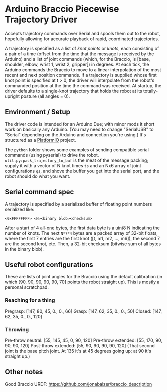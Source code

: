 # Arduino Braccio Piecewise Trajectory Driver

Accepts trajectory commands over Serial and spools them out to the robot, hopefully allowing for accurate playback of rapid, coordinated trajectories.

A trajectory is specified as a list of *knot points* or *knots*, each consisting of a pair of a time (offset from the time that the message is received by the Arduino) and a list of joint commands (which, for the Braccio, is [base, shoulder, elbow, wrist 1, wrist 2, gripper]) in degrees. At each tick, the Arduino commands the Braccio to move to a linear interpolation of the most recent and next position commands. If a trajectory is supplied whose first knot point is specified at t > 0, the driver will interpolate from the robot's commanded position at the time the command was received. At startup, the driver defaults to a single-knot trajectory that holds the robot at its totally-upright posture (all angles = 0).

## Environment / Setup

The driver code is intended for an Arduino Due; with minor mods it short work on basically any Arduino. (You may need to change "SerialUSB" to "Serial" depending on the Arduino and connection you're using.) It's structured as a [PlatformIO](https://platformio.org/) project.

The `python` folder shows some examples of sending compatible serial commands (using pyserial) to drive the robot. `util.py:pack_trajectory_to_buf` is the meat of the message packing; supply it with a vector of N knot times `ts` and an Nx6 array of joint configurations `qs`, and shove the buffer you get into the serial port, and the robot should do what you want.

## Serial command spec

A trajectory is specified by a serialized buffer of floating point numbers serialized like:
```
<0xFFFFFFFF> <N><binary blob><checksum>
```
After a start of 4 all-one bytes, the first data byte is a uint8 N indicating the number of knots. The next `N*7*4` bytes are a packed array of 32-bit floats, where the first 7 entries are the first knot ([t, m1, m2, ..., m6]), the second 7 are the second knot, etc. Then, a 32-bit checksum (bitwise sum of all bytes in the binary blob).

## Useful robot configurations

These are lists of joint angles for the Braccio using the default calibration (in which [90, 90, 90, 90, 90, 70] points the robot straight up). This is mostly a personal scratchpad.

### Reaching for a thing
Pregrasp: [147, 80, 45, 0., 0., 66]
Grasp: [147, 62, 35, 0., 0., 50]
Closed: [147, 62, 35, 0., 0., 120]

### Throwing
Pre-throw neutral: [55, 145, 45, 0, 90, 120]
Pre-throw extended: [55, 170, 90, 90, 90, 120]
Post-throw extended: [55, 90, 90, 90, 90, 120]
(That second joint is the base pitch joint. At 
135 it's at 45 degrees going up; at 90 it's straight up.)

## Other notes

Good Braccio URDF: https://github.com/jonabalzer/braccio_description